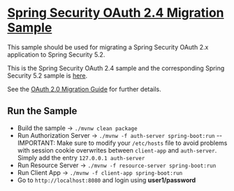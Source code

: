 # [Spring Security OAuth 2.4 Migration Sample](https://github.com/jgrandja/spring-security-oauth-2-4-migrate)

This sample should be used for migrating a Spring Security OAuth 2.x application to Spring Security 5.2.

This is the Spring Security OAuth 2.4 sample and the corresponding Spring Security 5.2 sample is [here](https://github.com/jgrandja/spring-security-oauth-5-2-migrate).

See the [OAuth 2.0 Migration Guide](https://github.com/spring-projects/spring-security/wiki/OAuth-2.0-Migration-Guide) for further details.

## Run the Sample

- Build the sample -> `./mvnw clean package`
- Run Authorization Server -> `./mvnw -f auth-server spring-boot:run`
  -- IMPORTANT: Make sure to modify your `/etc/hosts` file to avoid problems with session cookie overwrites between `client-app` and `auth-server`. Simply add the entry `127.0.0.1	auth-server`
- Run Resource Server -> `./mvnw -f resource-server spring-boot:run`
- Run Client App -> `./mvnw -f client-app spring-boot:run`
- Go to `http://localhost:8080` and login using **user1/password**
